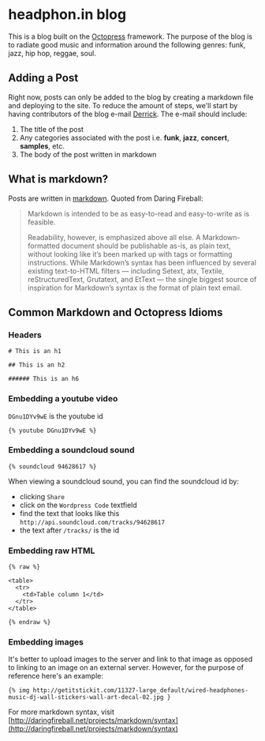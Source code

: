 # headphon.in blog

This is a blog built on the [Octopress](http://octopress.org) framework. The purpose of the blog is to radiate good music
and information around the following genres: funk, jazz, hip hop, reggae, soul.

## Adding a Post

Right now, posts can only be added to the blog by creating a markdown file and deploying to the site. To reduce the amount of
steps, we'll start by having contributors of the blog e-mail [Derrick](mailto:robustdj@gmail.com). The e-mail should include:

1. The title of the post
2. Any categories associated with the post i.e. **funk**, **jazz**, **concert**, **samples**, etc.
3. The body of the post written in markdown

## What is markdown?

Posts are written in [markdown](http://daringfireball.net/projects/markdown/syntax). Quoted from Daring Fireball:

> Markdown is intended to be as easy-to-read and easy-to-write as is feasible.
>
> Readability, however, is emphasized above all else. A Markdown-formatted document should be publishable as-is, as plain
> text, without looking like it’s been marked up with tags or formatting instructions. While Markdown’s syntax has been
> influenced by several existing text-to-HTML filters — including Setext, atx, Textile, reStructuredText, Grutatext, and
> EtText — the single biggest source of inspiration for Markdown’s syntax is the format of plain text email.

## Common Markdown and Octopress Idioms

### Headers

```
# This is an h1

## This is an h2

###### This is an h6
```

### Embedding a youtube video

`DGnu1DYv9wE` is the youtube id


```
{% youtube DGnu1DYv9wE %}
```

### Embedding a soundcloud sound

```
{% soundcloud 94628617 %}
```

When viewing a soundcloud sound, you can find the soundcloud id by:

- clicking `Share`
- click on the `Wordpress Code` textfield
- find the text that looks like this `http://api.soundcloud.com/tracks/94628617`
- the text after `/tracks/` is the id

### Embedding raw HTML

```
{% raw %}

<table>
  <tr>
    <td>Table column 1</td>
  </tr>
</table>

{% endraw %}
```

### Embedding images

It's better to upload images to the server and link to that image as opposed to linking to an image on an external server.
However, for the purpose of reference here's an example:

```
{% img http://getitstickit.com/11327-large_default/wired-headphones-music-dj-wall-stickers-wall-art-decal-02.jpg }
```

For more markdown syntax, visit [http://daringfireball.net/projects/markdown/syntax](http://daringfireball.net/projects/markdown/syntax)
